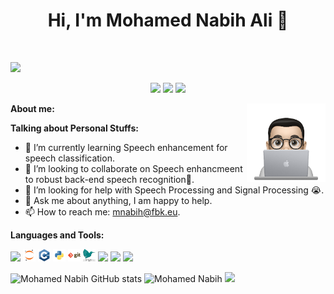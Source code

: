 <h1 align="center">Hi, I'm Mohamed Nabih Ali 👋</h1>
<br/>

![](https://visitor-badge.glitch.me/badge?page_id=mnabihali.mnabihali)


<p align="center">
    <a href="https://twitter.com/Mo_Nabihovich"><img src="https://img.shields.io/badge/twitter-%231FA1F1?style=flat&logo=twitter&logoColor=white"/></a>
    <a href="https://www.linkedin.com/in/mohamed-nabih-5011b074/"><img src="https://img.shields.io/badge/linkedin-%230177B5?style=flat&logo=linkedin&logoColor=white"/></a>
    <a href="https://www.scopus.com/authid/detail.uri?authorId=57195756379"><img src="https://img.shields.io/badge/Scopus-orange"/></a>
  </p>
    
  <img src="https://github.com/mnabihali/mnabihali/blob/main/me.png" align="right" width="25%"/>

**About me:**

**Talking about Personal Stuffs:**

- 🌱 I’m currently learning Speech enhancement for speech classification.
- 👯 I’m looking to collaborate on Speech enhancmeent to robust back-end speech recognition🤝.
- 🤔 I’m looking for help with Speech Processing and Signal Processing 😭.
- 💬 Ask me about anything, I am happy to help.
- 📫 How to reach me: mnabih@fbk.eu.

**Languages and Tools:**  

<code><img height="20" src="https://pytorch.org/assets/images/logo-icon.svg"></code>
<code><img height="20" src="https://raw.githubusercontent.com/github/explore/80688e429a7d4ef2fca1e82350fe8e3517d3494d/topics/jupyter-notebook/jupyter-notebook.png"></code>
<code><img height="20" src="https://raw.githubusercontent.com/github/explore/80688e429a7d4ef2fca1e82350fe8e3517d3494d/topics/cpp/cpp.png"></code>
<code><img height="20" src="https://raw.githubusercontent.com/github/explore/80688e429a7d4ef2fca1e82350fe8e3517d3494d/topics/python/python.png"></code>
<code><img height="20" src="https://raw.githubusercontent.com/github/explore/80688e429a7d4ef2fca1e82350fe8e3517d3494d/topics/git/git.png"></code>
<code><img height="20" src="https://raw.githubusercontent.com/github/explore/80688e429a7d4ef2fca1e82350fe8e3517d3494d/topics/latex/latex.png"></code>
<code><img height="20" src="https://upload.wikimedia.org/wikipedia/commons/c/c3/Python-logo-notext.svg"></code>
<code><img height="20" src="https://upload.wikimedia.org/wikipedia/commons/1/1d/PyCharm_Icon.svg"></code>
<code><img height="20" src="https://upload.wikimedia.org/wikipedia/commons/2/21/Matlab_Logo.png"></code>


![Mohamed Nabih GitHub stats](https://github-readme-stats.vercel.app/api?username=mnabihali&theme=radical&show_icons=true&count_private=true&include_all_commits=true) ![Mohamed Nabih](https://github-readme-stats.vercel.app/api/top-langs/?username=mnabihali&hide=html&layout=compact&theme=radical)
![](https://github-profile-summary-cards.vercel.app/api/cards/profile-details?username=mnabihali&theme=monokai&count_private=true&include_all_commits=true)
